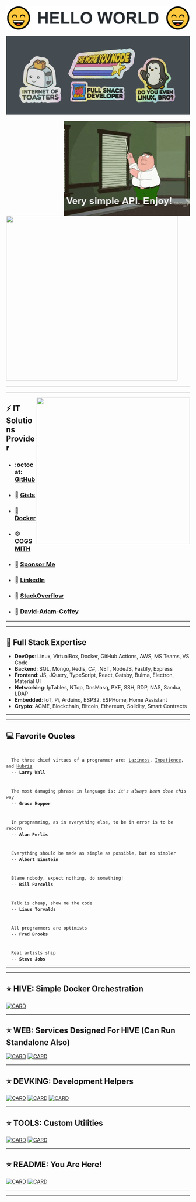 <p align="center"><img src='HELLOWORLD.PNG'></p>

![BANNER](BANNERX.PNG)

<!-- <h1>😄 HELLO WORLD 😄</h1> -->

<img src='API.GIF' align='right' width='345px'>

<!-- <img src="https://api.harmonograph.art/3DFCB3/1C65F8FF/1.5" alt="Randomised lissajous curves" width="220" align="right"> -->

<img height='450px' width='470px' src='https://metrics.lecoq.io/dacoffey?template=classic&repositories.affiliations=organization_member&base.activity=0&base.community=0&base.repositories=0&languages=1&isocalendar=1&isocalendar.duration=half-year&languages.colors=github&languages.threshold=0%25&config.timezone=America%2FNew_York'>

<!--
<img width='45%' src='https://metrics.lecoq.io/dacoffey?template=classic&repositories.affiliations=organization_member&isocalendar=1&languages=1&introduction=1&lines=1&isocalendar.duration=half-year&languages.colors=github&languages.threshold=0%25&introduction.title=true&config.timezone=America%2FNew_York'>
-->

<!--
[![LANGS](https://github-readme-stats.vercel.app/api/top-langs/?username=dacoffey&layout=compact&langs_count=9)(https://github.com/dacoffey)
-->

---
---

<img src='https://api.harmonograph.art/3DFCB3/1C65F8FF/1.5' width='420px' height='400px' align='right'>

## :zap: IT Solutions Provider

- ### :octocat: [GitHub](https://github.com/cogsmith)
- ### 📝 [Gists](https://gist.github.com/dacoffey)
- ### 🐳 [Docker](https://hub.docker.com/u/cogsmith)
- ### :gear: [COGSMITH](http://cogsmith.com)
- ### 💖 [Sponsor Me](https://github.com/sponsors/dacoffey)
- ### 💼 [LinkedIn](https://linkedin.com/in/dacoffey)
- ### :toolbox: [StackOverflow](https://stackoverflow.com/users/1477533/dac)
- ### :mage: [David-Adam-Coffey](http://david-adam-coffey.com)

---

---

## :rocket: Full Stack Expertise

- <b>DevOps</b>: Linux, VirtualBox, Docker, GitHub Actions, AWS, MS Teams, VS Code
- <b>Backend</b>: SQL, Mongo, Redis, C#, .NET, NodeJS, Fastify, Express
- <b>Frontend</b>: JS, JQuery, TypeScript, React, Gatsby, Bulma, Electron, Material UI
- <b>Networking</b>: IpTables, NTop, DnsMasq, PXE, SSH, RDP, NAS, Samba, LDAP
- <b>Embedded</b>: IoT, Pi, Arduino, ESP32, ESPHome, Home Assistant
- <b>Crypto</b>: ACME, Blockchain, Bitcoin, Ethereum, Solidity, Smart Contracts

---
---

## 💻 Favorite Quotes

<code>
  The three chief virtues of a programmer are: <u>Laziness</u>, <u>Impatience</u>, and <u>Hubris</u>
  -- <b>Larry Wall</b>
</code>

<br>

<code>
  The most damaging phrase in language is: <i>it's always been done this way</i>
  -- <b>Grace Hopper</b>
</code>

<br>

<code>
  In programming, as in everything else, to be in error is to be reborn
  -- <b>Alan Perlis</b>
</code>

<br>

<code>
  Everything should be made as simple as possible, but no simpler
  -- <b>Albert Einstein</b>
</code>

<br>

<code>
  Blame nobody, expect nothing, do something!
  -- <b>Bill Parcells</b>
</code>

<br>

<code>
  Talk is cheap, show me the code
  -- <b>Linus Torvalds</b>
</code>

<br>

<code>
  All programmers are optimists
  -- <b>Fred Brooks</b>
</code>

<br>

<code>
  Real artists ship
  -- <b>Steve Jobs</b>
</code>

---
---

## ⭐ HIVE: Simple Docker Orchestration
[![CARD](https://github-readme-stats.vercel.app/api/pin/?username=cogsmith&repo=hive)](https://github.com/cogsmith/hive)

---

## ⭐ WEB: Services Designed For HIVE (Can Run Standalone Also)
[![CARD](https://github-readme-stats.vercel.app/api/pin/?username=cogsmith&repo=webgate)](https://github.com/cogsmith/webgate)
[![CARD](https://github-readme-stats.vercel.app/api/pin/?username=cogsmith&repo=webhost)](https://github.com/cogsmith/webhost)

---

## ⭐ DEVKING: Development Helpers
[![CARD](https://github-readme-stats.vercel.app/api/pin/?username=cogsmith&repo=devking-release)](https://github.com/cogsmith/devking-release)
[![CARD](https://github-readme-stats.vercel.app/api/pin/?username=cogsmith&repo=devking-tracker)](https://github.com/cogsmith/devking-tracker)
[![CARD](https://github-readme-stats.vercel.app/api/pin/?username=cogsmith&repo=devking-cleanup)](https://github.com/cogsmith/devking-cleanup)

---

## ⭐ TOOLS: Custom Utilities
[![CARD](https://github-readme-stats.vercel.app/api/pin/?username=cogsmith&repo=nodeinfo)](https://github.com/cogsmith/nodeinfo)
[![CARD](https://github-readme-stats.vercel.app/api/pin/?username=cogsmith&repo=docker-nodemon)](https://github.com/cogsmith/docker-nodemon)

---

## ⭐ README: You Are Here!
[![CARD](https://github-readme-stats.vercel.app/api/pin/?username=cogsmith&repo=cogsmith)](https://github.com/cogsmith/cogsmith)
[![CARD](https://github-readme-stats.vercel.app/api/pin/?username=dacoffey&repo=dacoffey)](https://github.com/cogsmith/dacoffey)

---
---

<!--
**dacoffey/dacoffey** is a ✨ _special_ ✨ repository because its `README.md` (this file) appears on your GitHub profile.

Here are some ideas to get you started:

- 🔭 I’m currently working on ...
- 🌱 I’m currently learning ...
- 👯 I’m looking to collaborate on ...
- 🤔 I’m looking for help with ...
- 💬 Ask me about ...
- 📫 How to reach me: ...
- 😄 Pronouns: ...
- ⚡ Fun fact: ...
-->
